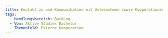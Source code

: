 ```yaml
---
title: Kontakt zu und Kommunikation mit Unternehmen sowie Kooperationsmöglichkeiten und mögliche Berufsbilder
tags:
  - Handlungsbereich: BackLog
  - Von: Aktive Studies Bachelor
  - Themenfeld: Externe Kooperation
---
```

